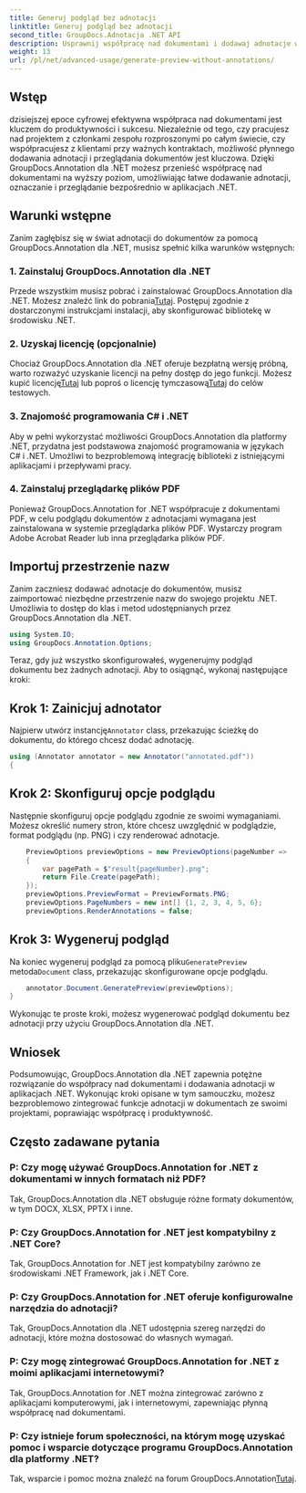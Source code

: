 ```yaml
---
title: Generuj podgląd bez adnotacji
linktitle: Generuj podgląd bez adnotacji
second_title: GroupDocs.Adnotacja .NET API
description: Usprawnij współpracę nad dokumentami i dodawaj adnotacje w aplikacjach .NET, korzystając z GroupDocs.Annotation dla .NET. Z łatwością dodawaj adnotacje, zaznaczaj i przeglądaj dokumenty dzięki tej potężnej bibliotece.
weight: 13
url: /pl/net/advanced-usage/generate-preview-without-annotations/
---
```

## Wstęp
dzisiejszej epoce cyfrowej efektywna współpraca nad dokumentami jest kluczem do produktywności i sukcesu. Niezależnie od tego, czy pracujesz nad projektem z członkami zespołu rozproszonymi po całym świecie, czy współpracujesz z klientami przy ważnych kontraktach, możliwość płynnego dodawania adnotacji i przeglądania dokumentów jest kluczowa. Dzięki GroupDocs.Annotation dla .NET możesz przenieść współpracę nad dokumentami na wyższy poziom, umożliwiając łatwe dodawanie adnotacji, oznaczanie i przeglądanie bezpośrednio w aplikacjach .NET.
## Warunki wstępne
Zanim zagłębisz się w świat adnotacji do dokumentów za pomocą GroupDocs.Annotation dla .NET, musisz spełnić kilka warunków wstępnych:
### 1. Zainstaluj GroupDocs.Annotation dla .NET
 Przede wszystkim musisz pobrać i zainstalować GroupDocs.Annotation dla .NET. Możesz znaleźć link do pobrania[Tutaj](https://releases.groupdocs.com/annotation/net/). Postępuj zgodnie z dostarczonymi instrukcjami instalacji, aby skonfigurować bibliotekę w środowisku .NET.
### 2. Uzyskaj licencję (opcjonalnie)
Chociaż GroupDocs.Annotation dla .NET oferuje bezpłatną wersję próbną, warto rozważyć uzyskanie licencji na pełny dostęp do jego funkcji. Możesz kupić licencję[Tutaj](https://purchase.groupdocs.com/buy) lub poproś o licencję tymczasową[Tutaj](https://purchase.groupdocs.com/temporary-license/) do celów testowych.
### 3. Znajomość programowania C# i .NET
Aby w pełni wykorzystać możliwości GroupDocs.Annotation dla platformy .NET, przydatna jest podstawowa znajomość programowania w językach C# i .NET. Umożliwi to bezproblemową integrację biblioteki z istniejącymi aplikacjami i przepływami pracy.
### 4. Zainstaluj przeglądarkę plików PDF
Ponieważ GroupDocs.Annotation for .NET współpracuje z dokumentami PDF, w celu podglądu dokumentów z adnotacjami wymagana jest zainstalowana w systemie przeglądarka plików PDF. Wystarczy program Adobe Acrobat Reader lub inna przeglądarka plików PDF.

## Importuj przestrzenie nazw
Zanim zaczniesz dodawać adnotacje do dokumentów, musisz zaimportować niezbędne przestrzenie nazw do swojego projektu .NET. Umożliwia to dostęp do klas i metod udostępnianych przez GroupDocs.Annotation dla .NET.

```csharp
using System.IO;
using GroupDocs.Annotation.Options;
```

Teraz, gdy już wszystko skonfigurowałeś, wygenerujmy podgląd dokumentu bez żadnych adnotacji. Aby to osiągnąć, wykonaj następujące kroki:
## Krok 1: Zainicjuj adnotator
 Najpierw utwórz instancję`Annotator` class, przekazując ścieżkę do dokumentu, do którego chcesz dodać adnotację.
```csharp
using (Annotator annotator = new Annotator("annotated.pdf"))
{
```
## Krok 2: Skonfiguruj opcje podglądu
Następnie skonfiguruj opcje podglądu zgodnie ze swoimi wymaganiami. Możesz określić numery stron, które chcesz uwzględnić w podglądzie, format podglądu (np. PNG) i czy renderować adnotacje.
```csharp
    PreviewOptions previewOptions = new PreviewOptions(pageNumber =>
    {
        var pagePath = $"result{pageNumber}.png";
        return File.Create(pagePath);
    });
    previewOptions.PreviewFormat = PreviewFormats.PNG;
    previewOptions.PageNumbers = new int[] {1, 2, 3, 4, 5, 6};
    previewOptions.RenderAnnotations = false;
```
## Krok 3: Wygeneruj podgląd
 Na koniec wygeneruj podgląd za pomocą pliku`GeneratePreview` metoda`Document` class, przekazując skonfigurowane opcje podglądu.
```csharp
    annotator.Document.GeneratePreview(previewOptions);
}
```
Wykonując te proste kroki, możesz wygenerować podgląd dokumentu bez adnotacji przy użyciu GroupDocs.Annotation dla .NET.

## Wniosek
Podsumowując, GroupDocs.Annotation dla .NET zapewnia potężne rozwiązanie do współpracy nad dokumentami i dodawania adnotacji w aplikacjach .NET. Wykonując kroki opisane w tym samouczku, możesz bezproblemowo zintegrować funkcje adnotacji w dokumentach ze swoimi projektami, poprawiając współpracę i produktywność.
## Często zadawane pytania
### P: Czy mogę używać GroupDocs.Annotation for .NET z dokumentami w innych formatach niż PDF?
Tak, GroupDocs.Annotation dla .NET obsługuje różne formaty dokumentów, w tym DOCX, XLSX, PPTX i inne.
### P: Czy GroupDocs.Annotation for .NET jest kompatybilny z .NET Core?
Tak, GroupDocs.Annotation for .NET jest kompatybilny zarówno ze środowiskami .NET Framework, jak i .NET Core.
### P: Czy GroupDocs.Annotation for .NET oferuje konfigurowalne narzędzia do adnotacji?
Tak, GroupDocs.Annotation dla .NET udostępnia szereg narzędzi do adnotacji, które można dostosować do własnych wymagań.
### P: Czy mogę zintegrować GroupDocs.Annotation for .NET z moimi aplikacjami internetowymi?
Tak, GroupDocs.Annotation for .NET można zintegrować zarówno z aplikacjami komputerowymi, jak i internetowymi, zapewniając płynną współpracę nad dokumentami.
### P: Czy istnieje forum społeczności, na którym mogę uzyskać pomoc i wsparcie dotyczące programu GroupDocs.Annotation dla platformy .NET?
 Tak, wsparcie i pomoc można znaleźć na forum GroupDocs.Annotation[Tutaj](https://forum.groupdocs.com/c/annotation/10).